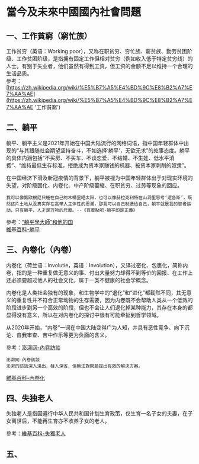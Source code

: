 # 當今及未來中國國內社會問題

## 一、工作貧窮（窮忙族）
工作贫穷（英语：Working poor），又称在职贫穷、穷忙族、薪贫族、勤劳贫困阶级、工作贫困阶级，是指拥有固定工作但相对贫穷（例如收入低于特定贫穷线）的人士。有别于失业者，他们虽然有得到工资，但工资的金额不足以维持一个合理的生活品质。  
參考：[https://zh.wikipedia.org/wiki/%E5%B7%A5%E4%BD%9C%E8%B2%A7%E7%AA%AE](https://zh.wikipedia.org/wiki/%E5%B7%A5%E4%BD%9C%E8%B2%A7%E7%AA%AE '工作貧窮')

## 二、躺平
躺平、躺平主义是2021年开始在中国大陆流行的网络词语，指中国年轻群体中出现的“与其跟随社会期望坚持奋斗，不如选择‘躺平’，无欲无求”的处事态度。躺平的具体内涵包括“不买房、不买车、不谈恋爱、不结婚、不生娃、低水平消费”、“维持最低生存标准，拒绝成为资本家赚钱的机器、被资本家剥削的奴隶”。

在中国经济下滑及新冠疫情的背景下，躺平被视为中国年轻群体出于对现实环境的失望，对阶级固化、内卷化、中产阶级萎缩、在职贫穷、过劳等现象的回应。  

```
我可以像第欧根尼只睡在自己的木桶里晒太阳，也可以像赫拉克利特在山洞里思考‘逻各斯’，既然这片土地从没真实存在高举人主体性的思潮，那我可以自己制造给自己，躺平就是我的智者运动，只有躺平，人才是万物的尺度。--《百度貼吧-躺平即是正義》
```
參考：[“躺平學大師”和他的国](https://www.sohu.com/a/463766065_260616 '鳳凰網')  
[維基百科-躺平](https://zh.wikipedia.org/wiki/%E8%BA%BA%E5%B9%B3#%E8%A9%9E%E8%AA%9E%E6%BA%90%E6%B5%81 '維基百科')

## 三、內卷化（內卷）
内卷化（荷兰语：Involutie，英语：Involution），又译过密化、包裹化，简称内卷，指的是一种重复做无意义的事、付出大量努力却得不到等价的回报、在工作上还必须要超过他人的社会文化，属于一类不健康的社会学概念。

内卷化是人类社会独有的现象，和生物学中的“退化”和“进化”都截然不同，其无意义的重复性并不符合正常动物的生存需要，因为内卷既不会帮助人类从一个低效的阶段进步到另一个高效的阶段，但也不会让人们退化掉某种能力，其存在本身的都显得没有意义，所以在对内卷化的探讨中很有可能牵扯到哲学领域。

从2020年开始，“内卷”一词在中国大陆变得广为人知，并具有恶性竞争、向下沉沦、自我审查、苦中作乐等更为负面的含义。

參考：[澎湃网-內卷訪談](https://www.thepaper.cn/newsDetail_forward_9648585 '澎湃')  
```
澎湃网-內卷訪談  
澎湃的訪談深入淺出，發人深省，但無法對問題提出有效的解決方案。
```
[維基百科-內卷化](https://zh.wikipedia.org/wiki/%E5%86%85%E5%8D%B7%E5%8C%96 '內卷化')

## 四、失独老人
失独老人是指因遵行中华人民共和国计划生育政策，仅生育一名子女的夫妻，在子女离世后，不能再生育亦不收养子女的老人。

參考：[維基百科-失獨老人](https://zh.wikipedia.org/wiki/%E5%A4%B1%E7%8B%AC%E8%80%81%E4%BA%BA)

## 五、